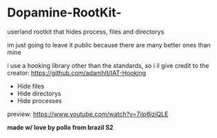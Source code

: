 # Dopamine-RootKit-
userland rootkit that hides process, files and directorys

im just going to leave it public because there are many better ones than mine

i use a hooking library other than the standards, so i il give credit to the creator: https://github.com/adamhlt/IAT-Hooking

* Hide files
* Hide directorys
* Hide processes

preview: https://www.youtube.com/watch?v=7ilp6iziQLE

**made w/ love by pollo from brazil S2**
